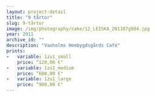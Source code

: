 ```yaml
---
layout: project-detail
title: "9 tårtor"
slug: 9-tårtor
image: /img/photography/cake/12_LEISKA_201107g904.jpg
year: 2011
archive_id: ""
description: "Vaxholms Hembygdsgårds Café"
prints: 
-   variable: 1zu1_small
    price: “120,00 €"
-   variable: 1zu1_medium
    price: “600,00 €"
-   variable: 1zu1_large
    price: “900,00 €"
---
```

